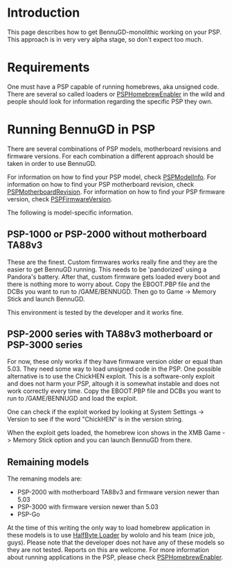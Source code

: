 # Introduction #

This page describes how to get BennuGD-monolithic working on your PSP. This approach is in very very alpha stage, so don't expect too much.

# Requirements #

One must have a PSP capable of running homebrews, aka unsigned code. There are several so called loaders or [PSPHomebrewEnabler](PSPHomebrewEnabler.md) in the wild and people should look for information regarding the specific PSP they own.

# Running BennuGD in PSP #

There are several combinations of PSP models, motherboard revisions and firmware versions. For each combination a different approach should be taken in order to use BennuGD.

For information on how to find your PSP model, check [PSPModelInfo](PSPModelInfo.md).
For information on how to find your PSP motherboard revision, check [PSPMotherboardRevision](PSPMotherboardRevision.md).
For information on how to find your PSP firmware version, check [PSPFirmwareVersion](PSPFirmwareVersion.md).

The following is model-specific information.

## PSP-1000 or PSP-2000 without motherboard TA88v3 ##
These are the finest. Custom firmwares works really fine and they are the easier to get BennuGD running. This needs to be 'pandorized' using a Pandora's battery. After that, custom firmware gets loaded every boot and there is nothing more to worry about. Copy the EBOOT.PBP file and the DCBs you want to run to /GAME/BENNUGD. Then go to Game -> Memory Stick and launch BennuGD.

This environment is tested by the developer and it works fine.

## PSP-2000 series with TA88v3 motherboard or PSP-3000 series ##
For now, these only works if they have firmware version older or equal than 5.03. They need some way to load unsigned code in the PSP. One possible alternative is to use the ChickHEN exploit. This is a software-only exploit and does not harm your PSP, altough it is somewhat instable and does not work correctly every time. Copy the EBOOT.PBP file and DCBs you want to run to /GAME/BENNUGD and load the exploit.

One can check if the exploit worked by looking at System Settings -> Version to see if the word "ChickHEN" is in the version string.

When the exploit gets loaded, the homebrew icon shows in the XMB Game -> Memory Stick option and you can launch BennuGD from there.

## Remaining models ##

The remaning models are:
  * PSP-2000 with motherboard TA88v3 and firmware version newer than 5.03
  * PSP-3000 with firmware version newer than 5.03
  * PSP-Go

At the time of this writing the only way to load homebrew application in these models is to use [HalfByte Loader](http://www.wololo.net/wagic/hbl/) by wololo and his team (nice job, guys). Please note that the developer does not have any of these models so they are not tested. Reports on this are welcome. For more information about running applications in the PSP, please check [PSPHomebrewEnabler](PSPHomebrewEnabler.md).


